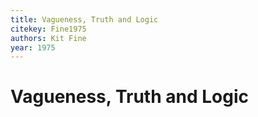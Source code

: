 ```yaml
---
title: Vagueness, Truth and Logic
citekey: Fine1975
authors: Kit Fine
year: 1975
---
```


# Vagueness, Truth and Logic



